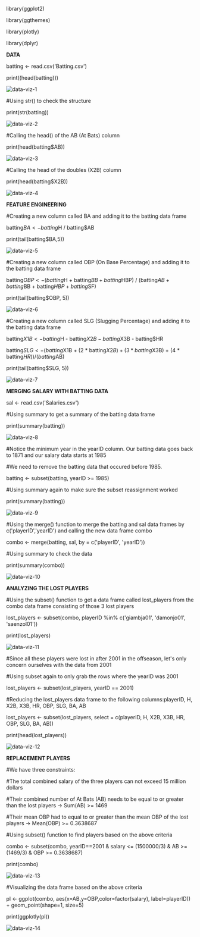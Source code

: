 library(ggplot2)

library(ggthemes)

library(plotly)

library(dplyr)



**DATA**

batting <- read.csv('Batting.csv')

print((head(batting)))

![data-viz-1](https://user-images.githubusercontent.com/97744709/210138968-c84ae4a1-d221-4e48-a7c0-4b02d7ca245b.jpg)



#Using str() to check the structure

print(str(batting))

![data-viz-2](https://user-images.githubusercontent.com/97744709/210139032-88be140b-fb0e-47c3-a27f-0cca049459fb.jpg)



#Calling the head() of the AB (At Bats) column

print(head(batting$AB))

![data-viz-3](https://user-images.githubusercontent.com/97744709/210139149-614a03a1-1c40-4545-8d5a-b06913777754.jpg)



#Calling the head of the doubles (X2B) column

print(head(batting$X2B))

![data-viz-4](https://user-images.githubusercontent.com/97744709/210139284-505b61ad-6123-42ee-b987-7ca11471a430.jpg)



**FEATURE ENGINEERING**

#Creating a new column called BA and adding it to the batting data frame

batting$BA <- batting$H / batting$AB

print(tail(batting$BA,5))

![data-viz-5](https://user-images.githubusercontent.com/97744709/210139410-26bc8637-23d4-45fb-87db-5f565b1c2b5b.jpg)



#Creating a new column called OBP (On Base Percentage) and adding it to the batting data frame

batting$OBP <- (batting$H + batting$BB + batting$HBP) / (batting$AB + batting$BB + batting$HBP + batting$SF)

print(tail(batting$OBP, 5))

![data-viz-6](https://user-images.githubusercontent.com/97744709/210139575-9d1a7526-b79b-46e5-a6d2-84d335accf3f.jpg)



#Creating a new column called SLG (Slugging Percentage) and adding it to the batting data frame

batting$X1B <- batting$H - batting$X2B - batting$X3B - batting$HR

batting$SLG <-
  (batting$X1B + (2 * batting$X2B) + (3 * batting$X3B) + (4 * batting$HR)) / (batting$AB)

print(tail(batting$SLG, 5))

![data-viz-7](https://user-images.githubusercontent.com/97744709/210139657-c0e95635-95e7-43d7-b1bb-fc3cee53468e.jpg)


**MERGING SALARY WITH BATTING DATA**

sal <- read.csv('Salaries.csv')

#Using summary to get a summary of the batting data frame

print(summary(batting))

![data-viz-8](https://user-images.githubusercontent.com/97744709/210139819-ad4a7e54-bde1-469b-95b8-610f6a4a916a.jpg)



#Notice the minimum year in the yearID column. Our batting data goes back to 1871 and our salary data starts at 1985

#We need to remove the batting data that occured before 1985.

batting <- subset(batting, yearID >= 1985)



#Using summary again to make sure the subset reassignment worked

print(summary(batting))

![data-viz-9](https://user-images.githubusercontent.com/97744709/210139961-b933236b-5eaa-4740-a8e6-4441e94d8b62.jpg)



#Using the merge() function to merge the batting and sal data frames by c('playerID','yearID') and calling the new data frame combo

combo <- merge(batting, sal, by = c('playerID', 'yearID'))

#Using summary to check the data

print(summary(combo))

![data-viz-10](https://user-images.githubusercontent.com/97744709/210140098-0b9a9eee-031b-45d1-a8fc-4fb6ffc0b745.jpg)

**ANALYZING THE LOST PLAYERS**

#Using the subset() function to get a data frame called lost_players from the combo data frame consisting of those 3 lost players

lost_players <- subset(combo, playerID %in% c('giambja01', 'damonjo01', 'saenzol01'))

print(lost_players)

![data-viz-11](https://user-images.githubusercontent.com/97744709/210140547-495eba6b-cea9-445c-be77-db79651d7559.jpg)



#Since all these players were lost in after 2001 in the offseason, let's only concern ourselves with the data from 2001

#Using subset again to only grab the rows where the yearID was 2001

lost_players <- subset(lost_players, yearID == 2001)

#Reducing the lost_players data frame to the following columns:playerID, H, X2B, X3B, HR, OBP, SLG, BA, AB

lost_players <- subset(lost_players, select = c(playerID, H, X2B, X3B, HR, OBP, SLG, BA, AB))

print(head(lost_players))

![data-viz-12](https://user-images.githubusercontent.com/97744709/210140700-21239680-e3ad-4ca2-96bd-fff9628c65f9.jpg)



**REPLACEMENT PLAYERS**

#We have three constraints:

#The total combined salary of the three players can not exceed 15 million dollars

#Their combined number of At Bats (AB) needs to be equal to or greater than the lost players -> Sum(AB) >= 1469

#Their mean OBP had to equal to or greater than the mean OBP of the lost players -> Mean(OBP) >= 0.3638687

#Using subset() function to find players based on the above criteria

combo <- subset(combo, yearID==2001 & salary <= (1500000/3) & AB >= (1469/3) & OBP >= 0.3638687)

print(combo)

![data-viz-13](https://user-images.githubusercontent.com/97744709/210141011-2d821445-b5c1-4d55-bcef-151b84379bff.jpg)



#Visualizing the data frame based on the above criteria

pl <- ggplot(combo, aes(x=AB,y=OBP,color=factor(salary), label=playerID)) + geom_point(shape=1, size=5)

print(ggplotly(pl))

![data-viz-14](https://user-images.githubusercontent.com/97744709/210141135-3c0fa34d-d4c8-427d-ba4a-e8064a000e3a.jpg)
